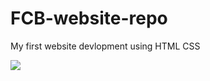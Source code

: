 # FCB-website-repo

My first website devlopment using HTML CSS 

![](https://simonsimanta.github.io/FC-Barcelona/site/)
